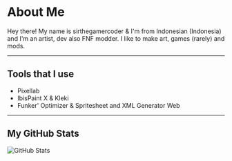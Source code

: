 # About Me

Hey there! My name is sirthegamercoder & I'm from Indonesian (Indonesia) and I'm an artist, dev also FNF modder. I like to make art, games (rarely) and mods.

---

## Tools that I use
- Pixellab
- IbisPaint X & Kleki
- Funker' Optimizer & Spritesheet and XML Generator Web

---

## My GitHub Stats

![GitHub Stats](https://github-readme-stats.vercel.app/api?username=sirthegamercoder&show_icons=true&theme=radical)
